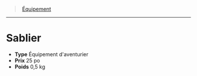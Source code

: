 ﻿---
!Equipment
Type: Équipement d'aventurier
Price: 25 po
Weight: 0,5 kg
Id: equipment_hd.md#sablier
ParentLink: equipment_hd.md#Équipement
Name: Sablier
ParentName: Équipement
NameLevel: 1
Attributes: {}
---
> [Équipement](hd_equipment.md)

---

# Sablier

- **Type** Équipement d'aventurier
- **Prix** 25 po
- **Poids** 0,5 kg

